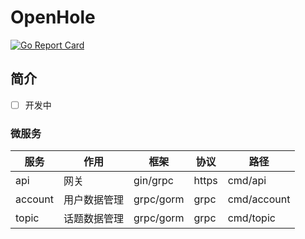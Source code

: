 # OpenHole

[![Go Report Card](https://goreportcard.com/badge/github.com/Jazee6/treehole)](https://goreportcard.com/report/github.com/Jazee6/treehole)

## 简介

- [ ] 开发中

### 微服务

| 服务      | 作用     | 框架        | 协议    | 路径          |
|---------|--------|-----------|-------|-------------|
| api     | 网关     | gin/grpc  | https | cmd/api     | 
| account | 用户数据管理 | grpc/gorm | grpc  | cmd/account | 
| topic   | 话题数据管理 | grpc/gorm | grpc  | cmd/topic   | 

